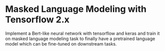 <h1>Masked Language Modeling with Tensorflow 2.x</h1>
<p>Implement a Bert-like neural network with tensorflow and keras and train it on masked language modeling task
to finally have a pretrained language model which can be fine-tuned on downstream tasks.</p>
